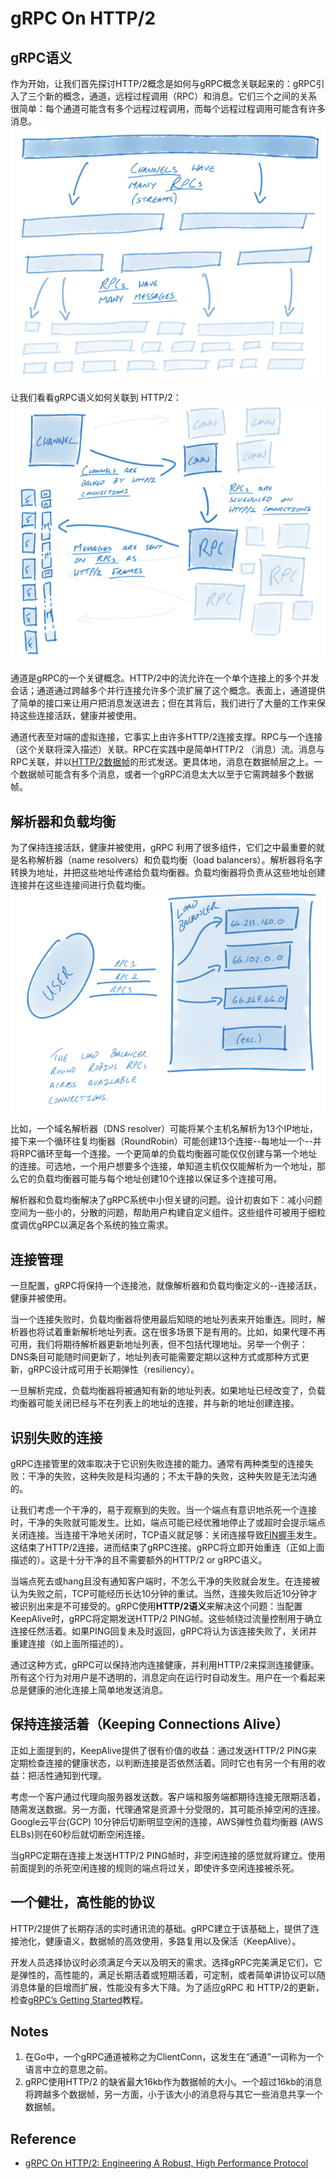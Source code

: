 # gRPC On HTTP/2
## gRPC语义
作为开始，让我们首先探讨HTTP/2概念是如何与gRPC概念关联起来的：gRPC引入了三个新的概念，通道，远程过程调用（RPC）和消息。它们三个之间的关系很简单：每个通道可能含有多个远程过程调用，而每个远程过程调用可能含有许多消息。
![通道，远程过程调用和消息](images/channel_rpc_message.png)

让我们看看gRPC语义如何关联到 HTTP/2：
![gRPC语义与HTTP/2](images/grpc_http2.png)

通道是gRPC的一个关键概念。HTTP/2中的流允许在一个单个连接上的多个并发会话；通道通过跨越多个并行连接允许多个流扩展了这个概念。表面上，通道提供了简单的接口来让用户把消息发送进去；但在其背后，我们进行了大量的工作来保持这些连接活跃，健康并被使用。

通道代表至对端的虚拟连接，它事实上由许多HTTP/2连接支撑。RPC与一个连接（这个关联将深入描述）关联。RPC在实践中是简单HTTP/2 （消息）流。消息与RPC关联，并以[HTTP/2数据帧](https://http2.github.io/http2-spec/#rfc.figure.6)的形式发送。更具体地，消息在数据帧层之上。一个数据帧可能含有多个消息，或者一个gRPC消息太大以至于它需跨越多个数据帧。
## 解析器和负载均衡
为了保持连接活跃，健康并被使用，gRPC 利用了很多组件，它们之中最重要的就是名称解析器（name resolvers）和负载均衡（load balancers）。解析器将名字转换为地址，并把这些地址传递给负载均衡器。负载均衡器将负责从这些地址创建连接并在这些连接间进行负载均衡。
![解析器和负载均衡](images/resolver_loadbalancer.png)

比如，一个域名解析器（DNS resolver）可能将某个主机名解析为13个IP地址，接下来一个循环往复均衡器（RoundRobin）可能创建13个连接--每地址一个--并将RPC循环至每一个连接。一个更简单的负载均衡器可能仅仅创建与第一个地址的连接。可选地，一个用户想要多个连接，单知道主机仅仅能解析为一个地址，那么它的负载均衡器可能与每个地址创建10个连接以保证多个连接可用。

解析器和负载均衡解决了gRPC系统中小但关键的问题。设计初衷如下：减小问题空间为一些小的，分散的问题，帮助用户构建自定义组件。这些组件可被用于细粒度调优gRPC以满足各个系统的独立需求。
## 连接管理
一旦配置，gRPC将保持一个连接池，就像解析器和负载均衡定义的--连接活跃，健康并被使用。

当一个连接失败时，负载均衡器将使用最后知晓的地址列表来开始重连。同时，解析器也将试着重新解析地址列表。这在很多场景下是有用的。比如，如果代理不再可用，我们将期待解析器更新地址列表，但不包括代理地址。另举一个例子：DNS条目可能随时间更新了，地址列表可能需要定期以这种方式或那种方式更新，gRPC设计成可用于长期弹性（resiliency）。

一旦解析完成，负载均衡器将被通知有新的地址列表。如果地址已经改变了，负载均衡器可能关闭已经与不在列表上的地址的连接，并与新的地址创建连接。
## 识别失败的连接
gRPC连接管里的效率取决于它识别失败连接的能力。通常有两种类型的连接失败：干净的失败，这种失败是科沟通的；不太干静的失败，这种失败是无法沟通的。

让我们考虑一个干净的，易于观察到的失败。当一个端点有意识地杀死一个连接时，干净的失败就可能发生。比如，端点可能已经优雅地停止了或超时会提示端点关闭连接。当连接干净地关闭时，TCP语义就足够：关闭连接导致[FIN握手](http://www.tcpipguide.com/free/t_TCPConnectionTermination-2.htm)发生。这结束了HTTP/2连接，进而结束了gRPC连接。gRPC将立即开始重连（正如上面描述的）。这是十分干净的且不需要额外的HTTP/2 or gRPC语义。

当端点死去或hang且没有通知客户端时，不怎么干净的失败就会发生。在连接被认为失败之前，TCP可能经历长达10分钟的重试。当然，连接失败后近10分钟才被识别出来是不可接受的。gRPC使用**HTTP/2语义**来解决这个问题：当配置KeepAlive时，gRPC将定期发送HTTP/2 PING帧。这些帧绕过流量控制用于确立连接任然活着。如果PING回复未及时返回，gRPC将认为该连接失败了，关闭并重建连接（如上面所描述的）。

通过这种方式，gRPC可以保持池内连接健康，并利用HTTP/2来探测连接健康。所有这个行为对用户是不透明的，消息定向在运行时自动发生。用户在一个看起来总是健康的池化连接上简单地发送消息。
## 保持连接活着（Keeping Connections Alive）
正如上面提到的，KeepAlive提供了很有价值的收益：通过发送HTTP/2 PING来定期检查连接的健康状态，以判断连接是否依然活着。同时它也有另一个有用的收益：把活性通知到代理。

考虑一个客户通过代理向服务器发送数。客户端和服务端都期待连接无限期活着，随需发送数据。另一方面，代理通常是资源十分受限的，其可能杀掉空闲的连接。Google云平台(GCP) 10分钟后切断明显空闲的连接，AWS弹性负载均衡器 (AWS ELBs)则在60秒后就切断空闲连接。

当gRPC定期在连接上发送HTTP/2 PING帧时，非空闲连接的感觉就将建立。使用前面提到的杀死空闲连接的规则的端点将过关，即使许多空闲连接被杀死。
## 一个健壮，高性能的协议
HTTP/2提供了长期存活的实时通讯流的基础。gRPC建立于该基础上，提供了连接池化，健康语义，数据帧的高效使用，多路复用以及保活（KeepAlive）。

开发人员选择协议时必须满足今天以及明天的需求。选择gRPC完美满足它们，它是弹性的，高性能的，满足长期活着或短期活着，可定制，或者简单讲协议可以随消息体量的巨增而扩展，性能没有多大下降。为了适应gRPC 和 HTTP/2的更新，检查[gRPC’s Getting Started](https://grpc.io/docs/)教程。

## Notes
1. 在Go中，一个gRPC通道被称之为ClientConn，这发生在“通道”一词称为一个语言中立的意思之前。
2. gRPC使用HTTP/2 的缺省最大16kb作为数据帧的大小。一个超过16kb的消息将跨越多个数据帧，另一方面，小于该大小的消息将与其它一些消息共享一个数据帧。

## Reference
- [gRPC On HTTP/2: Engineering A Robust, High Performance Protocol](https://www.cncf.io/blog/2018/08/31/grpc-on-http-2-engineering-a-robust-high-performance-protocol/)
